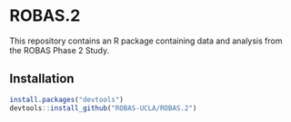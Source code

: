 # ROBAS.2

This repository contains an R package containing data and analysis from the ROBAS Phase 2 Study.

## Installation

```r 
install.packages("devtools")
devtools::install_github("ROBAS-UCLA/ROBAS.2")
```

